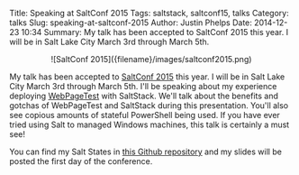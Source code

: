 Title: Speaking at SaltConf 2015
Tags: saltstack, saltconf15, talks
Category: talks
Slug: speaking-at-saltconf-2015
Author: Justin Phelps
Date: 2014-12-23 10:34
Summary: My talk has been accepted to SaltConf 2015 this year. I will be in Salt Lake City March 3rd through March 5th.

<center>![SaltConf 2015]({filename}/images/saltconf2015.png)</center>

My talk has been accepted to [SaltConf 2015](http://saltconf.com/call-for-speakers/) this year. I will be in Salt Lake City March 3rd through March 5th. I'll be speaking about my experience deploying [WebPageTest](www.webpagetest.org) with SaltStack. We'll talk about the benefits and gotchas of WebPageTest and SaltStack during this presentation. You'll also see copious amounts of stateful PowerShell being used. If you have ever tried using Salt to managed Windows machines, this talk is certainly a must see!

You can find my Salt States in [this Github repository](https://github.com/linuturk/webpagetest) and my slides will be posted the first day of the conference.
